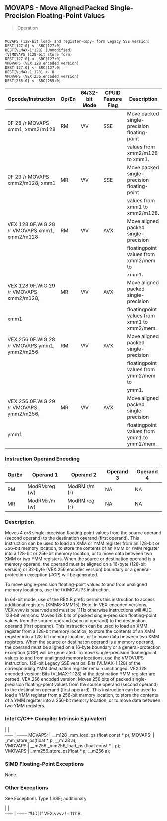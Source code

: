 ## MOVAPS - Move Aligned Packed Single-Precision Floating-Point Values

> Operation
``` slim

MOVAPS (128-bit load- and register-copy- form Legacy SSE version)
DEST[127:0] <- SRC[127:0]
DEST[VLMAX-1:128] (Unmodified)
(V)MOVAPS (128-bit store form)
DEST[127:0] <- SRC[127:0]
VMOVAPS (VEX.128 encoded version)
DEST[127:0] <- SRC[127:0]
DEST[VLMAX-1:128] <- 0
VMOVAPS (VEX.256 encoded version)
DEST[255:0] <- SRC[255:0]

```

 Opcode/Instruction                          | Op/En| 64/32-bit Mode| CPUID Feature Flag| Description                                
 ---  | --- | --- | --- | ---
 0F 28 /r MOVAPS xmm1, xmm2/m128             | RM   | V/V           | SSE               | Move packed single-precision floating-point
                                             |      |               |                   | values from xmm2/m128 to xmm1.             
 0F 29 /r MOVAPS xmm2/m128, xmm1             | MR   | V/V           | SSE               | Move packed single-precision floating-point
                                             |      |               |                   | values from xmm1 to xmm2/m128.             
 VEX.128.0F.WIG 28 /r VMOVAPS xmm1, xmm2/m128| RM   | V/V           | AVX               | Move aligned packed single-precision       
                                             |      |               |                   | floatingpoint values from xmm2/mem to      
                                             |      |               |                   | xmm1.                                      
 VEX.128.0F.WIG 29 /r VMOVAPS xmm2/m128,     | MR   | V/V           | AVX               | Move aligned packed single-precision       
 xmm1                                        |      |               |                   | floatingpoint values from xmm1 to xmm2/mem.
 VEX.256.0F.WIG 28 /r VMOVAPS ymm1, ymm2/m256| RM   | V/V           | AVX               | Move aligned packed single-precision       
                                             |      |               |                   | floatingpoint values from ymm2/mem to      
                                             |      |               |                   | ymm1.                                      
 VEX.256.0F.WIG 29 /r VMOVAPS ymm2/m256,     | MR   | V/V           | AVX               | Move aligned packed single-precision       
 ymm1                                        |      |               |                   | floatingpoint values from ymm1 to ymm2/mem.

### Instruction Operand Encoding
 Op/En| Operand 1    | Operand 2    | Operand 3| Operand 4
 ---  | --- | --- | --- | ---
 RM   | ModRM:reg (w)| ModRM:r/m (r)| NA       | NA       
 MR   | ModRM:r/m (w)| ModRM:reg (r)| NA       | NA       

### Description
Moves 4 or8 single-precision floating-point values from the source operand (second
operand) to the destination operand (first operand). This instruction can be
used to load an XMM or YMM register from an 128-bit or 256-bit memory location,
to store the contents of an XMM or YMM register into a 128-bit or 256-bit memory
location, or to move data between two XMM or two YMM registers. When the source
or destination operand is a memory operand, the operand must be aligned on a
16-byte (128-bit version) or 32-byte (VEX.256 encoded version) boundary or a
general-protection exception (#GP) will be generated.

To move single-precision floating-point values to and from unaligned memory
locations, use the (V)MOVUPS instruction.

In 64-bit mode, use of the REX.R prefix permits this instruction to access additional
registers (XMM8-XMM15). Note: In VEX-encoded versions, VEX.vvvv is reserved
and must be 1111b otherwise instructions will #UD. 128-bit versions: Moves 128
bits of packed single-precision floating-point values from the source operand
(second operand) to the destination operand (first operand). This instruction
can be used to load an XMM register from a 128-bit memory location, to store
the contents of an XMM register into a 128-bit memory location, or to move data
between two XMM registers. When the source or destination operand is a memory
operand, the operand must be aligned on a 16-byte boundary or a general-protection
exception (#GP) will be generated. To move single-precision floatingpoint values
to and from unaligned memory locations, use the VMOVUPS instruction. 128-bit
Legacy SSE version: Bits (VLMAX-1:128) of the corresponding YMM destination
register remain unchanged. VEX.128 encoded version: Bits (VLMAX-1:128) of the
destination YMM register are zeroed. VEX.256 encoded version: Moves 256 bits
of packed single-precision floating-point values from the source operand (second
operand) to the destination operand (first operand). This instruction can be
used to load a YMM register from a 256-bit memory location, to store the contents
of a YMM register into a 256-bit memory location, or to move data between two
YMM registers.



### Intel C/C++ Compiler Intrinsic Equivalent
   | |  
---- | -----
 MOVAPS: | __m128 _mm_load_ps (float const \* p);
 MOVAPS: | _mm_store_ps(float \* p, __m128 a);   
 VMOVAPS:| __m256 _mm256_load_ps (float const \* 
         | p);                                  
 VMOVAPS:| _mm256_store_ps(float \* p, __m256 a);

### SIMD Floating-Point Exceptions
None.


### Other Exceptions
See Exceptions Type 1.SSE; additionally

   | |  
---- | -----
 #UD| If VEX.vvvv != 1111B.

